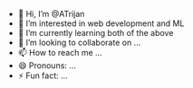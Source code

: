 - 👋 Hi, I’m @ATrijan
- 👀 I’m interested in web development and ML
- 🌱 I’m currently learning both of the above
- 💞️ I’m looking to collaborate on ...
- 📫 How to reach me ...
- 😄 Pronouns: ...
- ⚡ Fun fact: ...

<!---
ATrijan/ATrijan is a ✨ special ✨ repository because its `README.md` (this file) appears on your GitHub profile.
You can click the Preview link to take a look at your changes.
--->
